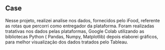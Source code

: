 ## **Case**


Nesse projeto, realizei analise nos dados, fornecidos pelo iFood, referente as rotas que percorri como entregador da plataforma. Foram realizadas tratativas nos dados pelas plataformas, Google Colab utilizando as bibliotecas Python ( Pandas, Numpy, Matplotlib) depois elaborei gráficos, para melhor visualização dos dados tratados pelo Tableau.



